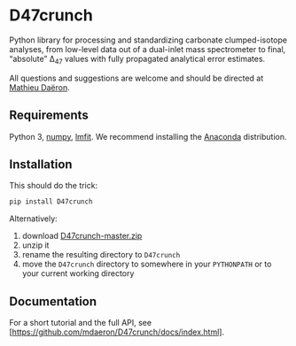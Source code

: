 # D47crunch

Python library for processing and standardizing carbonate clumped-isotope analyses, from low-level data out of a dual-inlet mass spectrometer to final, “absolute” Δ<sub>47</sub> values with fully propagated analytical error estimates.

All questions and suggestions are welcome and should be directed at [Mathieu Daëron](mailto:daeron@lsce.ipsl.fr?subject=[D47crunch]).

## Requirements

Python 3, [numpy], [lmfit]. We recommend installing the [Anaconda] distribution.

[numpy]: https://numpy.org
[lmfit]: https://lmfit.github.io
[Anaconda]: https://www.anaconda.com/distribution 

## Installation

This should do the trick:

```bash
pip install D47crunch
```

Alternatively:

1. download [D47crunch-master.zip]
2. unzip it
3. rename the resulting directory to `D47crunch`
4. move the `D47crunch` directory to somewhere in your `PYTHONPATH` or to your current working directory

[D47crunch-master.zip]: https://github.com/mdaeron/D47crunch/archive/master.zip

## Documentation

For a short tutorial and the full API, see [https://github.com/mdaeron/D47crunch/docs/index.html].

[https://github.com/mdaeron/D47crunch/docs/index.html]: https://github.com/mdaeron/D47crunch/docs/index.html

